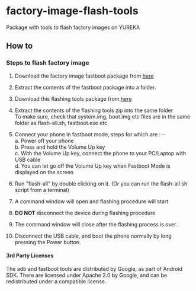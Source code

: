 # factory-image-flash-tools
Package with tools to flash factory images on YUREKA

## How to
### Steps to flash factory image
 1. Download the factory image fastboot package from [here](http://builds.cyngn.com/factory/tomato/cm-11.0-XNPH05Q-tomato-signed-fastboot.zip)

 2. Extract the contents of the fastboot package into a folder.

 3. Download this flashing tools package from [here](https://github.com/YUPlayGod/factory-image-flash-tools/archive/linux-flashtools.zip)

 4. Extract the contents of the flashing tools zip into the same folder    
    To make sure, check that system.img, boot.img etc files are in the same
    folder as flash-all.sh, fastboot.exe etc  

 5. Connect your phone in fastboot mode, steps for which are : -   
  a. Power off your phone    
  b. Press and hold the Volume Up key    
  c. With the Volume Up key, connect the phone to your PC/Laptop with USB cable   
  d. You can let go off the Volume Up key when Fastboot Mode is displayed on the screen    

 6. Run "flash-all" by double clicking on it. (Or you can run the flash-all.sh script from a terminal)  

 7. A command window will open and flashing procedure will start  

 8. <b>DO NOT</b> disconnect the device during flashing procedure

 9. The command window will close after the flashing process is over.

 10. Disconnect the USB cable, and boot the phone normally by long pressing the Power button.    

#### 3rd Party Licenses

The adb and fastboot tools are distributed by Google, as part of Android SDK. 
There are licensed under Apache 2.0 by Google, and can be redistributed under 
a compatible license. 
